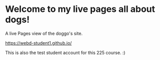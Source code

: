 # Welcome to my live pages all about dogs!  
A live Pages view of the doggo's site. 

https://webd-student1.github.io/

This is also the test student account for this 225 course. :) 

